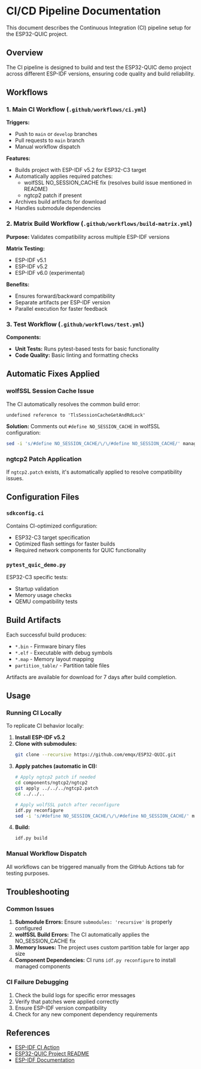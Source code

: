 # CI/CD Pipeline Documentation

This document describes the Continuous Integration (CI) pipeline setup for the ESP32-QUIC project.

## Overview

The CI pipeline is designed to build and test the ESP32-QUIC demo project across different ESP-IDF versions, ensuring code quality and build reliability.

## Workflows

### 1. Main CI Workflow (`.github/workflows/ci.yml`)

**Triggers:**
- Push to `main` or `develop` branches
- Pull requests to `main` branch
- Manual workflow dispatch

**Features:**
- Builds project with ESP-IDF v5.2 for ESP32-C3 target
- Automatically applies required patches:
  - wolfSSL NO_SESSION_CACHE fix (resolves build issue mentioned in README)
  - ngtcp2 patch if present
- Archives build artifacts for download
- Handles submodule dependencies

### 2. Matrix Build Workflow (`.github/workflows/build-matrix.yml`)

**Purpose:** Validates compatibility across multiple ESP-IDF versions

**Matrix Testing:**
- ESP-IDF v5.1
- ESP-IDF v5.2
- ESP-IDF v6.0 (experimental)

**Benefits:**
- Ensures forward/backward compatibility
- Separate artifacts per ESP-IDF version
- Parallel execution for faster feedback

### 3. Test Workflow (`.github/workflows/test.yml`)

**Components:**
- **Unit Tests:** Runs pytest-based tests for basic functionality
- **Code Quality:** Basic linting and formatting checks

## Automatic Fixes Applied

### wolfSSL Session Cache Issue

The CI automatically resolves the common build error:
```
undefined reference to 'TlsSessionCacheGetAndRdLock'
```

**Solution:** Comments out `#define NO_SESSION_CACHE` in wolfSSL configuration:
```bash
sed -i 's/#define NO_SESSION_CACHE/\/\/#define NO_SESSION_CACHE/' managed_components/wolfssl__wolfssl/include/user_settings.h
```

### ngtcp2 Patch Application

If `ngtcp2.patch` exists, it's automatically applied to resolve compatibility issues.

## Configuration Files

### `sdkconfig.ci`

Contains CI-optimized configuration:
- ESP32-C3 target specification
- Optimized flash settings for faster builds
- Required network components for QUIC functionality

### `pytest_quic_demo.py`

ESP32-C3 specific tests:
- Startup validation
- Memory usage checks
- QEMU compatibility tests

## Build Artifacts

Each successful build produces:
- `*.bin` - Firmware binary files
- `*.elf` - Executable with debug symbols  
- `*.map` - Memory layout mapping
- `partition_table/` - Partition table files

Artifacts are available for download for 7 days after build completion.

## Usage

### Running CI Locally

To replicate CI behavior locally:

1. **Install ESP-IDF v5.2**
2. **Clone with submodules:**
   ```bash
   git clone --recursive https://github.com/emqx/ESP32-QUIC.git
   ```
3. **Apply patches (automatic in CI):**
   ```bash
   # Apply ngtcp2 patch if needed
   cd components/ngtcp2/ngtcp2
   git apply ../../../ngtcp2.patch
   cd ../../..
   
   # Apply wolfSSL patch after reconfigure
   idf.py reconfigure
   sed -i 's/#define NO_SESSION_CACHE/\/\/#define NO_SESSION_CACHE/' managed_components/wolfssl__wolfssl/include/user_settings.h
   ```
4. **Build:**
   ```bash
   idf.py build
   ```

### Manual Workflow Dispatch

All workflows can be triggered manually from the GitHub Actions tab for testing purposes.

## Troubleshooting

### Common Issues

1. **Submodule Errors:** Ensure `submodules: 'recursive'` is properly configured
2. **wolfSSL Build Errors:** The CI automatically applies the NO_SESSION_CACHE fix
3. **Memory Issues:** The project uses custom partition table for larger app size
4. **Component Dependencies:** CI runs `idf.py reconfigure` to install managed components

### CI Failure Debugging

1. Check the build logs for specific error messages
2. Verify that patches were applied correctly
3. Ensure ESP-IDF version compatibility
4. Check for any new component dependency requirements

## References

- [ESP-IDF CI Action](https://github.com/espressif/esp-idf-ci-action)
- [ESP32-QUIC Project README](../README.md)
- [ESP-IDF Documentation](https://docs.espressif.com/projects/esp-idf/)